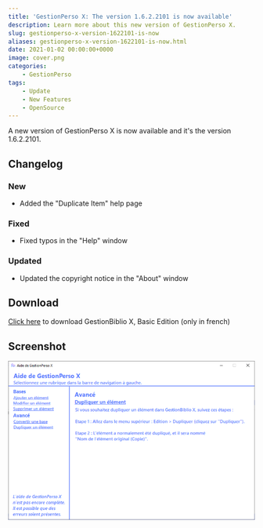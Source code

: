 ```yaml
---
title: 'GestionPerso X: The version 1.6.2.2101 is now available'
description: Learn more about this new version of GestionPerso X.
slug: gestionperso-x-version-1622101-is-now
aliases: gestionperso-x-version-1622101-is-now.html
date: 2021-01-02 00:00:00+0000
image: cover.png
categories:
    - GestionPerso
tags:
    - Update
    - New Features
    - OpenSource
---
```

A new version of GestionPerso X is now available and it's the version 1.6.2.2101.

## Changelog
### New
- Added the "Duplicate Item" help page
### Fixed
- Fixed typos in the "Help" window
### Updated
- Updated the copyright notice in the "About" window

## Download
[Click here](http://bit.ly/GestionPersoX) to download GestionBiblio X, Basic Edition (only in french)

## Screenshot
!["Help" window of GestionPerso X](cover.png)